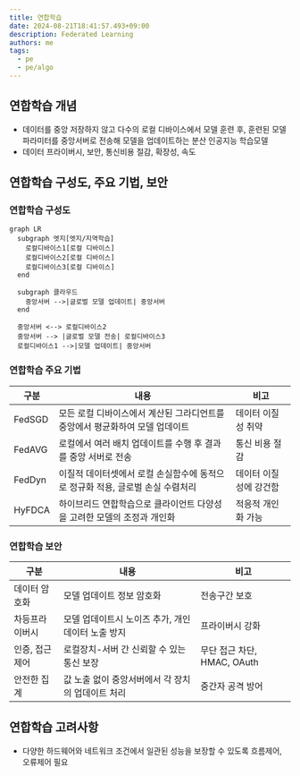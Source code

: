 ```yaml
---
title: 연합학습
date: 2024-08-21T18:41:57.493+09:00
description: Federated Learning
authors: me
tags:
  - pe
  - pe/algo 
---
```


## 연합학습 개념

- 데이터를 중앙 저장하지 않고 다수의 로컬 디바이스에서 모델 훈련 후, 훈련된 모델 파라미터를 중앙서버로 전송해 모델을 업데이트하는 분산 인공지능 학습모델
- 데이터 프라이버시, 보안, 통신비용 절감, 확장성, 속도

## 연합학습 구성도, 주요 기법, 보안

### 연합학습 구성도

```mermaid
graph LR
  subgraph 엣지[엣지/지역학습]
    로컬디바이스1[로컬 디바이스]
    로컬디바이스2[로컬 디바이스]
    로컬디바이스3[로컬 디바이스]
  end

  subgraph 클라우드
    중앙서버 -->|글로벌 모델 업데이트| 중앙서버
  end

  중앙서버 <--> 로컬디바이스2
  중앙서버 --> |글로벌 모델 전송| 로컬디바이스3
  로컬디바이스1 -->|모델 업데이트| 중앙서버
```

### 연합학습 주요 기법

| 구분 | 내용 | 비고 |
| --- | --- | --- |
| FedSGD | 모든 로컬 디바이스에서 계산된 그라디언트를 중앙에서 평균화하여 모델 업데이트 | 데이터 이질성 취약 |
| FedAVG | 로컬에서 여러 배치 업데이트를 수행 후 결과를 중앙 서버로 전송 | 통신 비용 절감 |
| FedDyn | 이질적 데이터셋에서 로컬 손실함수에 동적으로 정규화 적용, 글로벌 손실 수렴처리 | 데이터 이질성에 강건함 |
| HyFDCA | 하이브리드 연합학습으로 클라이언트 다양성을 고려한 모델의 조정과 개인화 | 적응적 개인화 가능 |

### 연합학습 보안

| 구분 | 내용 | 비고 |
| --- | --- | --- |
| 데이터 암호화 |  모델 업데이트 정보 암호화 | 전송구간 보호 |
| 차등프라이버시 | 모델 업데이트시 노이즈 추가, 개인 데이터 노출 방지 | 프라이버시 강화 |
| 인증, 접근제어 | 로컬장치-서버 간 신뢰할 수 있는 통신 보장 | 무단 접근 차단, HMAC, OAuth |
| 안전한 집계 | 값 노출 없이 중앙서버에서 각 장치의 업데이트 처리 | 중간자 공격 방어 |

## 연합학습 고려사항

- 다양한 하드웨어와 네트워크 조건에서 일관된 성능을 보장할 수 있도록 흐름제어, 오류제어 필요
